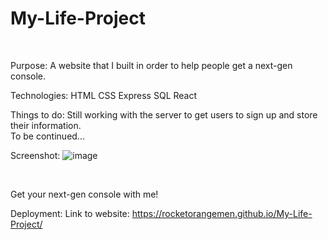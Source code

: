 # My-Life-Project
</br>

Purpose:
A website that I built in order to help people get a next-gen console.
</br>

Technologies:
HTML
CSS
Express
SQL
React
</br>

Things to do:
Still working with the server to get users to sign up and store their information.
</br>
To be continued...
</br>

Screenshot:
![image](https://user-images.githubusercontent.com/74105226/142867254-9b590624-605b-4c14-b9b8-ee2aca303667.png)

</br>

Get your next-gen console with me!
</br>

Deployment:
Link to website: https://rocketorangemen.github.io/My-Life-Project/
<!-- work in progress -->
